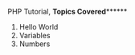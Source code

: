 PHP Tutorial,
****************Topics Covered**********************
1. Hello World
2. Variables
3. Numbers
